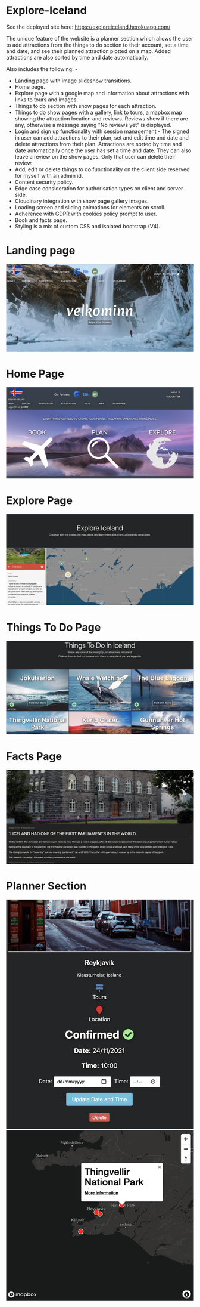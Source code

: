 # Explore-Iceland

See the deployed site here: https://exploreiceland.herokuapp.com/

The unique feature of the website is a planner section which allows the user to add attractions from the things to do section to their account, set a time and date, and see their planned attraction plotted on a map. Added attractions are also sorted by time and date automatically.

Also includes the following: -
- Landing page with image slideshow transitions.
- Home page.
- Explore page with a google map and information about attractions with links to tours and images. 
- Things to do section with show pages for each attraction.
- Things to do show pages with a gallery, link to tours, a mapbox map showing the attraction location and reviews. Reviews show if there are any, otherwise a message saying "No reviews yet" is displayed.
- Login and sign up functionality with session management - The signed in user can add attractions to their plan, set and edit time and date and delete attractions from their plan. Attractions are sorted by time and date automatically once the user has set a time and date. They can also leave a review on the show pages. Only that user can delete their review.  
- Add, edit or delete things to do functionality on the client side reserved for myself with an admin id.
- Content security policy.
- Edge case consideration for authorisation types on client and server side.
- Cloudinary integration with show page gallery images.
- Loading screen and sliding animations for elements on scroll.
- Adherence with GDPR with cookies policy prompt to user.
- Book and facts page.
- Styling is a mix of custom CSS and isolated bootstrap (V4).

# Landing page
![](site_images/1_landing.png)

# Home Page
![](site_images/1.1_home.png)

# Explore Page
![](site_images/2_explore.png)

# Things To Do Page
![](site_images/3_thingstodo.png)

# Facts Page
![](site_images/4_facts.png)

# Planner Section
![](site_images/5_myplanner1.png)
![](site_images/5_myplanner2.png)

